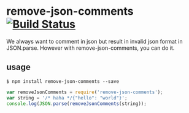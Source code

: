 # remove-json-comments[![Build Status](https://travis-ci.org/git-patrickliu/remove-json-comments.svg?branch=master)](https://travis-ci.org/git-patrickliu/remove-json-comments/)
We always want to comment in json but result in invalid json format in JSON.parse. However with remove-json-comments, you can do it.

## usage

```
$ npm install remove-json-comments --save
```

```javascript
var removeJsonComments = require('remove-json-comments');
var string = '/* haha */{"hello": "world"}';
console.log(JSON.parse(removeJsonComments(string));
```

